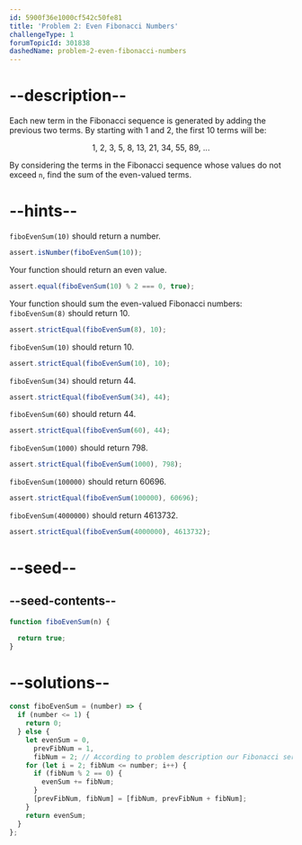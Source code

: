 ```yaml
---
id: 5900f36e1000cf542c50fe81
title: 'Problem 2: Even Fibonacci Numbers'
challengeType: 1
forumTopicId: 301838
dashedName: problem-2-even-fibonacci-numbers
---
```


# --description--

Each new term in the Fibonacci sequence is generated by adding the previous two terms. By starting with 1 and 2, the first 10 terms will be:

<div style='text-align: center;'>1, 2, 3, 5, 8, 13, 21, 34, 55, 89, ...</div>

By considering the terms in the Fibonacci sequence whose values do not exceed `n`, find the sum of the even-valued terms.

# --hints--

`fiboEvenSum(10)` should return a number.

```js
assert.isNumber(fiboEvenSum(10));
```

Your function should return an even value.

```js
assert.equal(fiboEvenSum(10) % 2 === 0, true);
```

Your function should sum the even-valued Fibonacci numbers: `fiboEvenSum(8)` should return 10.

```js
assert.strictEqual(fiboEvenSum(8), 10);
```

`fiboEvenSum(10)` should return 10.

```js
assert.strictEqual(fiboEvenSum(10), 10);
```

`fiboEvenSum(34)` should return 44.

```js
assert.strictEqual(fiboEvenSum(34), 44);
```

`fiboEvenSum(60)` should return 44.

```js
assert.strictEqual(fiboEvenSum(60), 44);
```

`fiboEvenSum(1000)` should return 798.

```js
assert.strictEqual(fiboEvenSum(1000), 798);
```

`fiboEvenSum(100000)` should return 60696.

```js
assert.strictEqual(fiboEvenSum(100000), 60696);
```

`fiboEvenSum(4000000)` should return 4613732.

```js
assert.strictEqual(fiboEvenSum(4000000), 4613732);
```

# --seed--

## --seed-contents--

```js
function fiboEvenSum(n) {

  return true;
}
```

# --solutions--

```js
const fiboEvenSum = (number) => {
  if (number <= 1) {
    return 0;
  } else {
    let evenSum = 0,
      prevFibNum = 1,
      fibNum = 2; // According to problem description our Fibonacci series starts with 1, 2
    for (let i = 2; fibNum <= number; i++) {
      if (fibNum % 2 == 0) {
        evenSum += fibNum;
      }
      [prevFibNum, fibNum] = [fibNum, prevFibNum + fibNum];
    }
    return evenSum;
  }
};
```
